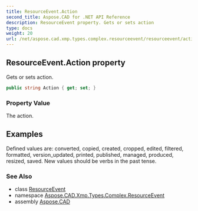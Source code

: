 ```yaml
---
title: ResourceEvent.Action
second_title: Aspose.CAD for .NET API Reference
description: ResourceEvent property. Gets or sets action
type: docs
weight: 20
url: /net/aspose.cad.xmp.types.complex.resourceevent/resourceevent/action/
---
```

## ResourceEvent.Action property

Gets or sets action.

```csharp
public string Action { get; set; }
```

### Property Value

The action.

## Examples

Defined values are: converted, copied, created, cropped, edited, filtered, formatted, version_updated, printed, published, managed, produced, resized, saved. New values should be verbs in the past tense.

### See Also

* class [ResourceEvent](../)
* namespace [Aspose.CAD.Xmp.Types.Complex.ResourceEvent](../../../aspose.cad.xmp.types.complex.resourceevent/)
* assembly [Aspose.CAD](../../../)


